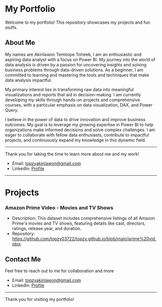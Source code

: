# My Portfolio

Welcome to my portfolio! This repository showcases my projects and fun stuffs.
## About Me

My names are Akinlawon Temitope Toheeb, I am an enthusiastic and aspiring data analyst with a focus on Power BI. My journey into the world of data analysis is driven by a passion for uncovering insights and solving business problems through data-driven solutions. As a beginner, I am committed to learning and mastering the tools and techniques that make data analysis impactful.

My primary interest lies in transforming raw data into meaningful visualizations and reports that aid in decision-making. I am currently developing my skills through hands-on projects and comprehensive courses, with a particular emphasis on data visualization, DAX, and Power Query.

I believe in the power of data to drive innovation and improve business outcomes. My goal is to leverage my growing expertise in Power BI to help organizations make informed decisions and solve complex challenges. I am eager to collaborate with fellow data enthusiasts, contribute to impactful projects, and continuously expand my knowledge in this dynamic field.

---

Thank you for taking the time to learn more about me and my work!

- Email: topzyakinlawon@gmail.com
- LinkedIn: [Profile](www.linkedin.com/in/akintemitope)

---

# Projects

### Amazon Prime Video - Movies and TV Shows

- Description: This dataset includes comprehensive listings of all Amazon Prime's movies and TV shows, featuring details like cast, directors, ratings, release year, and duration.
- Repository: https://github.com/topzy03722/topzy.github.io/blob/main/prime%20vid.pbix

 


## Contact Me

Feel free to reach out to me for collaboration and more

- Email: topzyakinlawon@gmail.com
- LinkedIn: [Profile](https://www.linkedin.com/in/prince-nwaekwu/)

---

Thank you for visiting my portfolio!

<!---
topzy03722/topzy03722 is a ✨ special ✨ repository because its `README.md` (this file) appears on your GitHub profile.
You can click the Preview link to take a look at your changes.
--->
